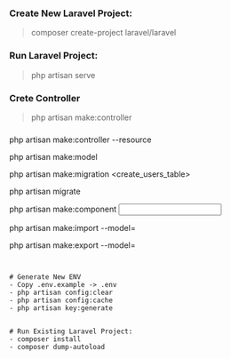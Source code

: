 ### Create New Laravel Project:
> composer create-project laravel/laravel <ProjectName>

### Run Laravel Project:
> php artisan serve

### Crete Controller
> php artisan make:controller <ControllerName>

### 
php artisan make:controller <ResourceController> --resource

php artisan make:model <Model>

php artisan make:migration <create_users_table>

php artisan migrate

php artisan make:component <input>

php artisan make:import <ModelImport> --model=<Model>

php artisan make:export <ModelExport> --model=<Model>
```


# Generate New ENV
- Copy .env.example -> .env
- php artisan config:clear
- php artisan config:cache
- php artisan key:generate


# Run Existing Laravel Project:
- composer install
- composer dump-autoload
